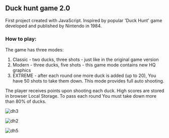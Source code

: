 ## Duck hunt game 2.0
First project created with JavaScript. Inspired by popular 'Duck Hunt' game
developed and published by Nintendo in 1984.

### How to play:
The game has three modes:
1. Classic - two ducks, three shots - just like in the original game version
2. Modern - three ducks, five shots - this game mode contains new HQ graphics
3. EXTREME - after each round one more duck is added (up to 20), You have 50 shots to take them down. This mode provides full auto shooting.

The player receives points upon shooting each duck. High scores are stored in browser Local Storage.
To pass each round You must take down more than 80% of ducks. 

![dh3](https://user-images.githubusercontent.com/34944174/51280762-d47f6c00-19e0-11e9-81b1-34687c169178.png)

![dh2](https://user-images.githubusercontent.com/34944174/51280852-0c86af00-19e1-11e9-9688-88e0256a4beb.png)

![dh5](https://user-images.githubusercontent.com/34944174/51280866-190b0780-19e1-11e9-9f61-c07691676900.png)
